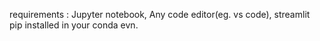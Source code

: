 requirements : Jupyter notebook, 
               Any code editor(eg. vs code), 
               streamlit pip installed in your conda evn.
               
